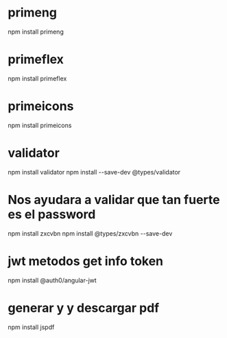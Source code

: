 # primeng

npm install primeng

# primeflex

npm install primeflex

# primeicons

npm install primeicons

# validator

npm install validator
npm install --save-dev @types/validator

# Nos ayudara a validar que tan fuerte es el password
npm install zxcvbn
npm install @types/zxcvbn --save-dev


# jwt metodos get info token
npm install @auth0/angular-jwt

# generar y y descargar pdf
npm install jspdf



